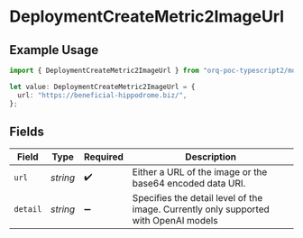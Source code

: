 # DeploymentCreateMetric2ImageUrl

## Example Usage

```typescript
import { DeploymentCreateMetric2ImageUrl } from "orq-poc-typescript2/models/operations";

let value: DeploymentCreateMetric2ImageUrl = {
  url: "https://beneficial-hippodrome.biz/",
};
```

## Fields

| Field                                                                                | Type                                                                                 | Required                                                                             | Description                                                                          |
| ------------------------------------------------------------------------------------ | ------------------------------------------------------------------------------------ | ------------------------------------------------------------------------------------ | ------------------------------------------------------------------------------------ |
| `url`                                                                                | *string*                                                                             | :heavy_check_mark:                                                                   | Either a URL of the image or the base64 encoded data URI.                            |
| `detail`                                                                             | *string*                                                                             | :heavy_minus_sign:                                                                   | Specifies the detail level of the image. Currently only supported with OpenAI models |